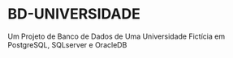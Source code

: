# BD-UNIVERSIDADE
Um Projeto de Banco de Dados de Uma Universidade Fictícia em PostgreSQL, SQLserver e OracleDB
